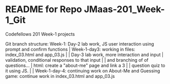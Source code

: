 # README for Repo JMaas-201_Week-1_Git
Codefellows 201 Week-1 projects

Git branch structure:
Week-1:   Day-2 lab work, JS user interaction using prompt and confirm functions
    |
    Week-1-day3: working in files: index_03.html and app_03.js
        |
        |        Day-3 lab work, more interaction and input         |       validation, conditional responses to that input |       |       and branching of of questions...
        |        html: create a "about-me" page and link a 3 |      |         question quiz to it using JS.
        |
        |
     Week-1-day-4: continuing work on About-Me and Guessing game: continue work in index_03.html and app_03.js
